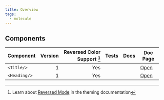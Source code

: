 ```yaml
---
title: Overview
tags:
  - molecule
---
```


<DocHeader props={props}/>

## Components

| Component    | Version | Reversed Color Support [^1] | Tests                                     | Docs                                      | Doc Page                                      |
| ------------ | ------: | --------------------------: | ----------------------------------------- | ----------------------------------------- | --------------------------------------------- |
| `<Title/>`   |       1 |                         Yes | <Badge name="test" status="Yes"></Badge>  | <Badge name="docs" status="OK"></Badge>   | [Open](/design-system/foundations/typography) |
| `<Heading/>` |       1 |                         Yes | <Badge name="test" status="TODO"></Badge> | <Badge name="docs" status="TODO"></Badge> | [Open](/design-system/foundations/typography) |

[^1]: Learn about [Reversed Mode](/theming) in the theming documentation
